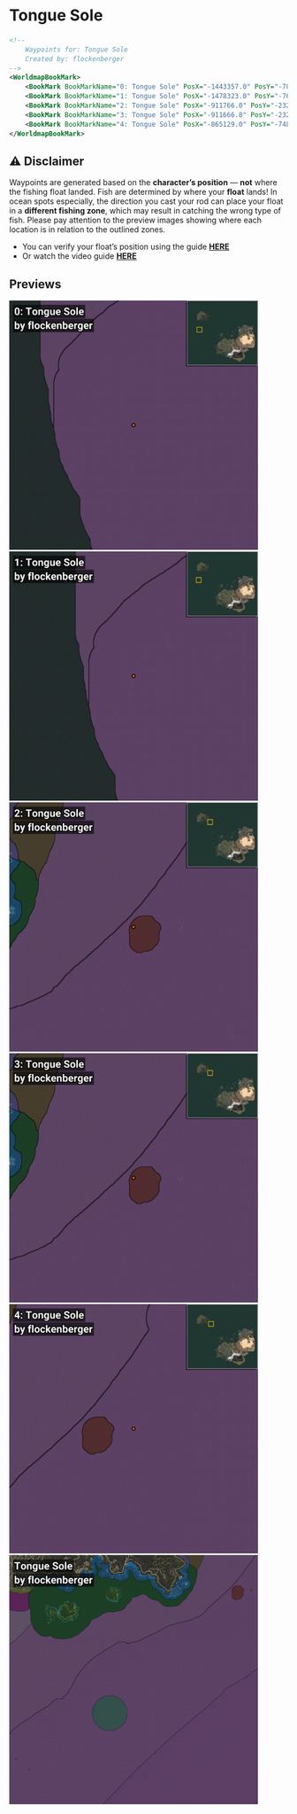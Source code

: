 # Tongue Sole
```xml
<!--
    Waypoints for: Tongue Sole
    Created by: flockenberger
-->
<WorldmapBookMark>
    <BookMark BookMarkName="0: Tongue Sole" PosX="-1443357.0" PosY="-7878.0" PosZ="617675.0" />
    <BookMark BookMarkName="1: Tongue Sole" PosX="-1478323.0" PosY="-7665.426" PosZ="644216.4" />
    <BookMark BookMarkName="2: Tongue Sole" PosX="-911766.0" PosY="-23242.0" PosZ="1083195.0" />
    <BookMark BookMarkName="3: Tongue Sole" PosX="-911666.8" PosY="-23206.055" PosZ="1083195.2" />
    <BookMark BookMarkName="4: Tongue Sole" PosX="-865129.0" PosY="-7480.0" PosZ="1082494.0" />
</WorldmapBookMark>
```

## ⚠️ Disclaimer
Waypoints are generated based on the __**character’s position**__ — __not__ where the fishing float landed.
Fish are determined by where your **float** lands!
In ocean spots especially, the direction you cast your rod can place your float in a **different fishing zone**, which may result in catching the wrong type of fish.
Please pay attention to the preview images showing where each location is in relation to the outlined zones.

- You can verify your float’s position using the guide [**HERE**](https://flockenberger.github.io/bdo-fish-position/)
- Or watch the video guide [**HERE**](https://youtu.be/t-VXcRoNojk)

## Previews
<img src="./Tongue Sole_0_Preview.webp" width="450"/> <img src="./Tongue Sole_1_Preview.webp" width="450"/> <img src="./Tongue Sole_2_Preview.webp" width="450"/> <img src="./Tongue Sole_3_Preview.webp" width="450"/> <img src="./Tongue Sole_4_Preview.webp" width="450"/> <img src="./Tongue Sole_Preview.webp" width="450"/> 